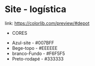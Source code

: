 # Site - logística

link: https://colorlib.com/preview/#depot

* CORES
- Azul-site - #007BFF
- Bege-topo - #EEEEEE
- branco-Fundo - #F6F5F5
- Preto-rodapé - #333333
